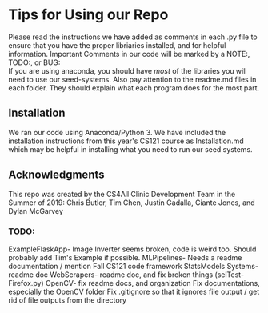 # Tips for Using our Repo
Please read the instructions we have added as comments in each .py file to ensure that you have the proper libriaries installed, and for helpful information. Important Comments in our code will be marked by a NOTE:, TODO:, or BUG:  
If you are using anaconda, you should have *most* of the libraries you will need to use our seed-systems. Also pay attention to the readme.md files in each folder. They should explain what each program does for the most part.

## Installation
We ran our code using Anaconda/Python 3. We have included the installation instructions from this year's CS121 course as Installation.md which may be helpful in installing what you need to run our seed systems.

## Acknowledgments
This repo was created by the CS4All Clinic Development Team in the Summer of 2019: Chris Butler, Tim Chen, Justin Gadalla, Ciante Jones, and Dylan McGarvey

### TODO:
ExampleFlaskApp- Image Inverter seems broken, code is weird too. Should probably add Tim's Example if possible.
MLPipelines- Needs a readme documentation / mention Fall CS121 code framework
StatsModels Systems- readme doc
WebScrapers- readme doc, and fix broken things (selTest-Firefox.py)
OpenCV- fix readme docs, and organization
Fix documentations, especially the OpenCV folder
Fix .gitignore so that it ignores file output / get rid of file outputs from the directory
